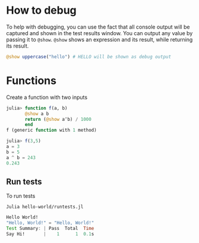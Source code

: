 # How to debug

To help with debugging, you can use the fact that all console output will be captured and shown in the test results window. You can output any value by passing it to `@show`.
`@show` shows an expression and its result, while returning its result.

```julia
@show uppercase("hello") # HELLO will be shown as debug output
```

# Functions

Create a function with two inputs 

```julia
julia> function f(a, b)
       @show a b
       return (@show a^b) / 1000
       end 
f (generic function with 1 method)

julia> f(3,5)
a = 3
b = 5
a ^ b = 243
0.243
```

## Run tests

To run tests

```
Julia hello-world/runtests.jl
```

```julia
Hello World!
"Hello, World!" = "Hello, World!"
Test Summary: | Pass  Total  Time
Say Hi!       |    1      1  0.1s 
``` 
